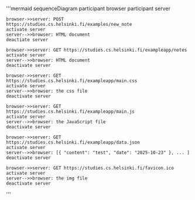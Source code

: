 '''mermaid
sequenceDiagram
    participant browser
    participant server

    browser->>server: POST https://studies.cs.helsinki.fi/examples/new_note
    activate server
    server-->>browser: HTML document
    deactiate server
    
    browser->>server: GET https://studies.cs.helsinki.fi/exampleapp/notes
    activate server
    server-->>browser: HTML document 
    deactivate server

    browser->>server: GET https://studies.cs.helsinki.fi/exampleapp/main.css
    activate server
    server-->>browser: the css file 
    deactivate server

    browser->>server: GET https://studies.cs.helsinki.fi/exampleapp/main.js
    activate server
    server-->>browser: the JavaScript file 
    deactivate server

    browser->>server: GET https://studies.cs.helsinki.fi/exampleapp/data.json
    activate server
    server-->>browser: [{ "content": "test", "date": "2025-10-23" }, ... ] 
    deactivate server

    browser->>server: GET https://studies.cs.helsinki.fi/favicon.ico
    activate server
    server-->>browser: the img file
    deactivate server

'''
